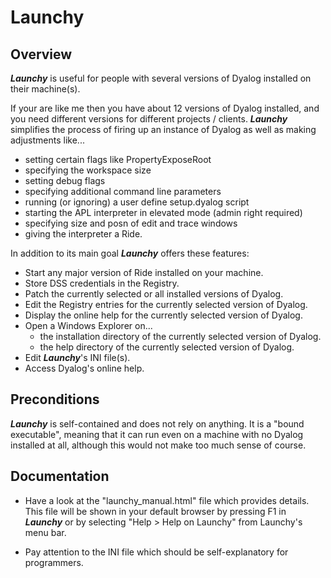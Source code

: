 # Launchy

## Overview

**_Launchy_** is useful for people with several versions of Dyalog installed on their machine(s). 

If your are like me then you have about 12 versions of Dyalog installed, and you need different versions for different projects / clients. **_Launchy_** simplifies the process of firing up an instance of Dyalog as well as making adjustments like...

* setting certain flags like PropertyExposeRoot
* specifying the workspace size
* setting debug flags
* specifying additional command line parameters
* running (or ignoring) a user define setup.dyalog script
* starting the APL interpreter in elevated mode (admin right required)
* specifying size and posn of edit and trace windows
* giving the interpreter a Ride.

In addition to its main goal **_Launchy_** offers these features:

* Start any major version of Ride installed on your machine.
* Store DSS credentials in the Registry.
* Patch the currently selected or all installed versions of Dyalog.
* Edit the Registry entries for the currently selected version of Dyalog.
* Display the online help for the currently selected version of Dyalog.
* Open a Windows Explorer on...
  * the installation directory of the currently selected version of Dyalog.
  * the help directory of the currently selected version of Dyalog.
* Edit **_Launchy_**'s INI file(s).
* Access Dyalog's online help.


## Preconditions

**_Launchy_** is self-contained and does not rely on anything. It is a "bound executable", meaning that it can run even on a machine with no Dyalog installed at all, although this would not make too much sense of course.


## Documentation

* Have a look at the "launchy_manual.html" file which provides details. This file will be shown in your default browser by pressing F1 in **_Launchy_** or by selecting "Help > Help on Launchy" from Launchy's menu bar.

* Pay attention to the INI file which should be self-explanatory for programmers.